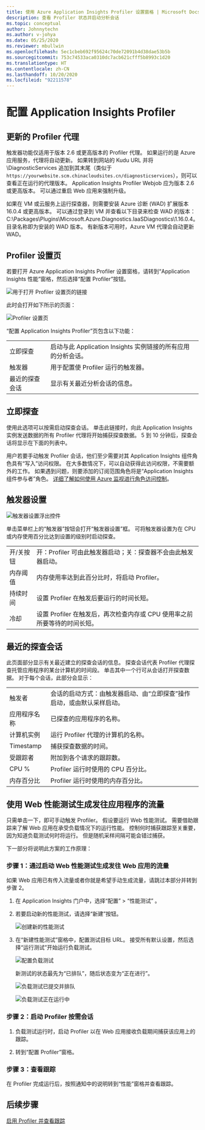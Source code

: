 ```yaml
---
title: 使用 Azure Application Insights Profiler 设置窗格 | Microsoft Docs
description: 查看 Profiler 状态并启动分析会话
ms.topic: conceptual
author: Johnnytechn
ms.author: v-johya
ms.date: 05/25/2020
ms.reviewer: mbullwin
ms.openlocfilehash: 5ec1cbeb692f95624c70de72091b4d38dae53b5b
ms.sourcegitcommit: 753c74533aca0310dc7acb621cfff5b8993c1d20
ms.translationtype: HT
ms.contentlocale: zh-CN
ms.lasthandoff: 10/20/2020
ms.locfileid: "92211578"
---
```

# <a name="configure-application-insights-profiler"></a>配置 Application Insights Profiler

## <a name="updated-profiler-agent"></a>更新的 Profiler 代理
触发器功能仅适用于版本 2.6 或更高版本的 Profiler 代理。 如果运行的是 Azure 应用服务，代理将自动更新。 如果转到网站的 Kudu URL 并将 \DiagnosticServices 追加到其末尾（类似于 `https://yourwebsite.scm.chinacloudsites.cn/diagnosticservices`），则可以查看正在运行的代理版本。 Application Insights Profiler Webjob 应为版本 2.6 或更高版本。 可以通过重启 Web 应用来强制升级。 

如果在 VM 或云服务上运行探查器，则需要安装 Azure 诊断 (WAD) 扩展版本 16.0.4 或更高版本。 可以通过登录到 VM 并查看以下目录来检查 WAD 的版本：C:\Packages\Plugins\Microsoft.Azure.Diagnostics.IaaSDiagnostics\1.16.0.4。 目录名称即为安装的 WAD 版本。 有新版本可用时，Azure VM 代理会自动更新 WAD。

## <a name="profiler-settings-page"></a>Profiler 设置页

若要打开 Azure Application Insights Profiler 设置窗格，请转到“Application Insights 性能”窗格，然后选择“配置 Profiler”按钮。

![用于打开 Profiler 设置页的链接][configure-profiler-entry]

此时会打开如下所示的页面：

![Profiler 设置页][configure-profiler-page]

“配置 Application Insights Profiler”页包含以下功能：

| | |
|-|-|
立即探查 | 启动与此 Application Insights 实例链接的所有应用的分析会话。
触发器 | 用于配置使 Profiler 运行的触发器。 
最近的探查会话 | 显示有关最近分析会话的信息。

## <a name="profile-now"></a>立即探查
使用此选项可以按需启动探查会话。 单击此链接时，向此 Application Insights 实例发送数据的所有 Profiler 代理将开始捕获探查数据。 5 到 10 分钟后，探查会话将显示在下面的列表中。

用户若要手动触发 Profiler 会话，他们至少需要对其 Application Insights 组件角色具有“写入”访问权限。 在大多数情况下，可以自动获得此访问权限，不需要额外的工作。 如果遇到问题，则要添加的订阅范围角色将是“Application Insights 组件参与者”角色。 [详细了解如何使用 Azure 监视进行角色访问控制](/azure-monitor/app/resources-roles-access-control)。

## <a name="trigger-settings"></a>触发器设置
![触发器设置浮出控件][trigger-settings-flyout]

单击菜单栏上的“触发器”按钮会打开“触发器设置”框。 可将触发器设置为在 CPU 或内存使用百分比达到设置的级别时启动探查。

| | |
|-|-|
开/关按钮 | 开：Profiler 可由此触发器启动；关：探查器不会由此触发器启动。
内存阈值 | 内存使用率达到此百分比时，将启动 Profiler。
持续时间 | 设置 Profiler 在触发后要运行的时间长短。
冷却 | 设置 Profiler 在触发后，再次检查内存或 CPU 使用率之前所要等待的时间长短。

## <a name="recent-profiling-sessions"></a>最近的探查会话
此页面部分显示有关最近建立的探查会话的信息。 探查会话代表 Profiler 代理探查托管应用程序的某台计算机的时间段。 单击其中一个行可从会话打开探查数据。 对于每个会话，此部分会显示：

| | |
|-|-|
触发者 | 会话的启动方式：由触发器启动、由“立即探查”操作启动，或由默认采样启动。 
应用程序名称 | 已探查的应用程序的名称。
计算机实例 | 运行 Profiler 代理的计算机的名称。
Timestamp | 捕获探查数据的时间。
受跟踪者 | 附加到各个请求的跟踪数。
CPU % | Profiler 运行时使用的 CPU 百分比。
内存百分比 | Profiler 运行时使用的内存百分比。

## <a name="use-web-performance-tests-to-generate-traffic-to-your-application"></a><a id="profileondemand"></a> 使用 Web 性能测试生成发往应用程序的流量

只需单击一下，即可手动触发 Profiler。 假设要运行 Web 性能测试。 需要借助跟踪来了解 Web 应用在承受负载情况下的运行性能。 控制何时捕获跟踪至关重要，因为知道负载测试何时将运行。 但是随机采样间隔可能会错过捕获。

下一部分将说明此方案的工作原理：

### <a name="step-1-generate-traffic-to-your-web-app-by-starting-a-web-performance-test"></a>步骤 1：通过启动 Web 性能测试生成发往 Web 应用的流量

如果 Web 应用已有传入流量或者你就是希望手动生成流量，请跳过本部分并转到步骤 2。

1. 在 Application Insights 门户中，选择“配置” > “性能测试” 。 

1. 若要启动新的性能测试，请选择“新建”按钮。

   ![创建新的性能测试][create-performance-test]

1. 在“新建性能测试”窗格中，配置测试目标 URL。 接受所有默认设置，然后选择“运行测试”开始运行负载测试。

    ![配置负载测试][configure-performance-test]

    新测试的状态最先为“已排队”，随后状态变为“正在进行”。

    ![负载测试已提交并排队][load-test-queued]

    ![负载测试正在运行中][load-test-in-progress]

### <a name="step-2-start-a-profiler-on-demand-session"></a>步骤 2：启动 Profiler 按需会话

1. 负载测试运行时，启动 Profiler 以在 Web 应用接收负载期间捕获该应用上的跟踪。

1. 转到“配置 Profiler”窗格。


### <a name="step-3-view-traces"></a>步骤 3：查看跟踪

在 Profiler 完成运行后，按照通知中的说明转到“性能”窗格并查看跟踪。

## <a name="next-steps"></a>后续步骤
[启用 Profiler 并查看跟踪](profiler-overview.md?toc=/azure/azure-monitor/toc.json)

[profiler-on-demand]: ./media/profiler-settings/Profiler-on-demand.png
[configure-profiler-entry]: ./media/profiler-settings/configure-profiler-entry.png
[configure-profiler-page]: ./media/profiler-settings/configureBlade.png
[trigger-settings-flyout]: ./media/profiler-settings/CPUTrigger.png
[create-performance-test]: ./media/profiler-settings/new-performance-test.png
[configure-performance-test]: ./media/profiler-settings/configure-performance-test.png
[load-test-queued]: ./media/profiler-settings/load-test-queued.png
[load-test-in-progress]: ./media/profiler-settings/load-test-inprogress.png
[enable-app-insights]: ./media/profiler-settings/enable-app-insights-blade-01.png
[update-site-extension]: ./media/profiler-settings/update-site-extension-01.png
[change-and-save-appinsights]: ./media/profiler-settings/change-and-save-appinsights-01.png
[app-settings-for-profiler]: ./media/profiler-settings/appsettings-for-profiler-01.png
[check-for-extension-update]: ./media/profiler-settings/check-extension-update-01.png
[profiler-timeout]: ./media/profiler-settings/profiler-timeout.png

